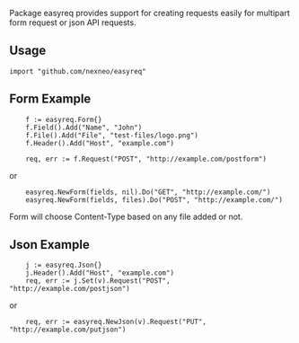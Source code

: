 Package easyreq provides support for creating requests easily for multipart form request or json API requests.

Usage
-----

    import "github.com/nexneo/easyreq"

Form Example
------------

 		f := easyreq.Form{}
 		f.Field().Add("Name", "John")
 		f.File().Add("File", "test-files/logo.png")
 		f.Header().Add("Host", "example.com")

 		req, err := f.Request("POST", "http://example.com/postform")
 
 or
 
		easyreq.NewForm(fields, nil).Do("GET", "http://example.com/")
		easyreq.NewForm(fields, files).Do("POST", "http://example.com/")

 Form will choose Content-Type based on any file added or not.

Json Example
------------
 
		j := easyreq.Json{}
		j.Header().Add("Host", "example.com")
 		req, err := j.Set(v).Request("POST", "http://example.com/postjson")
 
 or
 
 		req, err := easyreq.NewJson(v).Request("PUT", "http://example.com/putjson")
